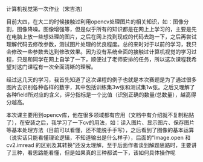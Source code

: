 计算机视觉第一次作业（宋吉浩）

​	目前大四，在大二的时候接触过利用opencv处理图片的相关知识，如：图像分割，图像降噪。图像增强等，但是似乎所有的知识都是在网上上学习的，主要是先在电脑上放一些想处理的图片，之后在网上找到现成的代码去跑一下，之后再尝试理解代码去修改参数，测试图片处理的优良程度。总的来时对于以前的学习，我只会修改一些参数去达到修改效果。因为没有系统全面的接触过计算机视觉的学习过程，只是和同学在网上自学了一下，顺便过了老师安排的任务，所以这次课程我希望对这门课程有一次全面清晰的理解。

​	经过这几天的学习，我首先知道了这次课程的例子也就是本次赛题是为了通过很多图片去识别各种各样的数字，其中包括训练集3w张和测试集1w张。之后又理解了各种field所对应的含义，评分指标是一个比值（识别正确的数量/总数量），越高得分越高。

​	本次课主要用到opencv库，他在很多领域都有应用（文档中有介绍就不复制粘贴了），在安装之后，我学习了一下cv的用法，如：读入图片、显示图片、保存图片等基本处理方法（目前可以看懂，还不能脱手手写），之后看到了图像的基本运算（说实话只能看懂理论逻辑，不知道输出是什么样子），后面的“Image.open 和cv2.imread 的区别及其转换”还没太理解，至于后面作者谈到解题思路时，主要讲了三种，看思路能看懂，但是如果真的三种都试一下，该如何具体操作呢

